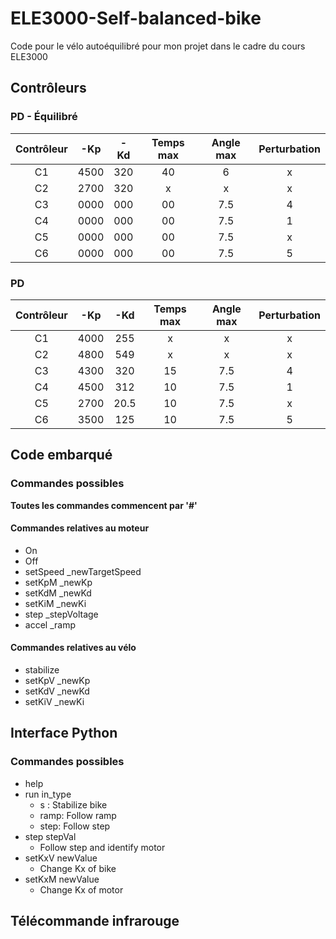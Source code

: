 # ELE3000-Self-balanced-bike
Code pour le vélo autoéquilibré pour mon projet dans le cadre du cours ELE3000

## Contrôleurs
### PD - Équilibré
|Contrôleur |-Kp    |-Kd    |Temps max| Angle max| Perturbation|
|:---------:|:-----:|:-----:|:-------:|:--------:|:-----------:|
|    C1     | 4500  |  320  |    40   |    6     |      x      |
|    C2     | 2700  |  320  |    x    |    x     |      x      |
|    C3     | 0000  |  000  |    00   |   7.5    |      4      |
|    C4     | 0000  |  000  |    00   |   7.5    |      1      |
|    C5     | 0000  |  000  |    00   |   7.5    |      x      |
|    C6     | 0000  |  000  |    00   |   7.5    |      5      |


### PD
|Contrôleur |-Kp    |-Kd    |Temps max| Angle max| Perturbation|
|:---------:|:-----:|:-----:|:-------:|:--------:|:-----------:|
|    C1     | 4000  |  255  |    x    |    x     |      x      |
|    C2     | 4800  |  549  |    x    |    x     |      x      |
|    C3     | 4300  |  320  |    15   |   7.5    |      4      |
|    C4     | 4500  |  312  |    10   |   7.5    |      1      |
|    C5     | 2700  |  20.5 |    10   |   7.5    |      x      |
|    C6     | 3500  |  125  |    10   |   7.5    |      5      |



## Code embarqué
### Commandes possibles
**Toutes les commandes commencent par '#'**

#### Commandes relatives au moteur
- On
- Off
- setSpeed _newTargetSpeed
- setKpM _newKp
- setKdM _newKd
- setKiM _newKi
- step _stepVoltage
- accel _ramp

#### Commandes relatives au vélo
- stabilize
- setKpV _newKp
- setKdV _newKd
- setKiV _newKi


## Interface Python
### Commandes possibles
- help
- run in_type
  - s : Stabilize bike
  - ramp: Follow ramp
  - step: Follow step
- step stepVal
  - Follow step and identify motor
- setKxV newValue
  - Change Kx of bike
- setKxM newValue
  - Change Kx of motor

  
## Télécommande infrarouge
